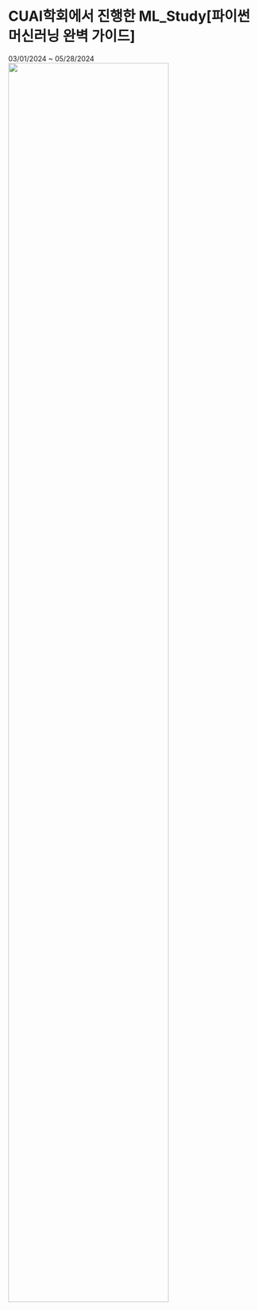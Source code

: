 
# CUAI학회에서 진행한 ML_Study[파이썬 머신러닝 완벽 가이드]<br/>
03/01/2024 ~ 05/28/2024<br/>
<img width="80%" src="https://github.com/taeyk1/ML_Study/assets/71509981/9156de6a-e296-49a7-93e9-0892712ddf11">
